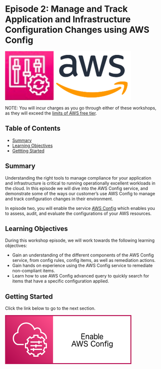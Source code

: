 # Episode 2: Manage and Track Application and Infrastructure Configuration Changes using AWS Config

![](media/config-aws-logo.png)

NOTE: You will incur charges as you go through either of these workshops, as they will exceed the [limits of AWS free tier](http://docs.aws.amazon.com/awsaccountbilling/latest/aboutv2/free-tier-limits.html).

## Table of Contents

- [Summary](#summary)
- [Learning Objectives](#learning-objectives)
- [Gettting Started](#getting-started)

## Summary

Understanding the right tools to manage compliance for your application and infrastructure is critical to running operationally excellent workloads in the cloud. In this episode we will dive into the AWS Config service, and demonstrate some of the ways our customer’s use AWS Config to manage and track configuration changes in their environment.

In episode two, you will enable the service [AWS Config](https://aws.amazon.com/config/) which enables you to assess, audit, and evaluate the configurations of your AWS resources. 

## Learning Objectives

During this workshop episode, we will work towards the following learning objectives:

- Gain an understanding of the different components of the AWS Config service, from config rules, config items, as well as remediation actions.
- Gain hands on experience using the AWS Config service to remediate non-compliant items.
- Learn how to use AWS Config advanced query to quickly search for items that have a specific configuration applied.


## Getting Started

Click the link below to go to the next section.

[![](media/enable-config.png)](/operational_excellence/episode-02-step-01-enable-config.md)
